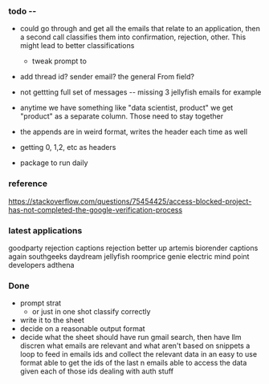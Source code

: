 
### todo -- 

* could go through and get all the emails that relate to an application, then a second call classifies them into confirmation, rejection, other. This might lead to better classifications
    * tweak prompt to 
* add thread id? sender email? the general From field?

* not gettting full set of messages -- missing 3 jellyfish emails for example
* anytime we have something like "data scientist, product" we get "product" as a separate column. Those need to stay together


* the appends are in weird format, writes the header each time as well
* getting 0, 1,2, etc as headers
* package to run daily


### reference

https://stackoverflow.com/questions/75454425/access-blocked-project-has-not-completed-the-google-verification-process

### latest applications
goodparty rejection
captions rejection
better up
artemis
biorender
captions again
southgeeks
daydream
jellyfish
roomprice genie
electric mind
point
developers
adthena


### Done
* prompt strat
    * or just in one shot classify correctly
* write it to the sheet
* decide on a reasonable output format
* decide what the sheet should have
run gmail search, then have llm discren what emails are relevant and what aren't based on snippets
a loop to feed in emails ids and collect the relevant data in an easy to use format
able to get the ids of the last n emails
able to access the data given each of those ids
dealing with auth stuff